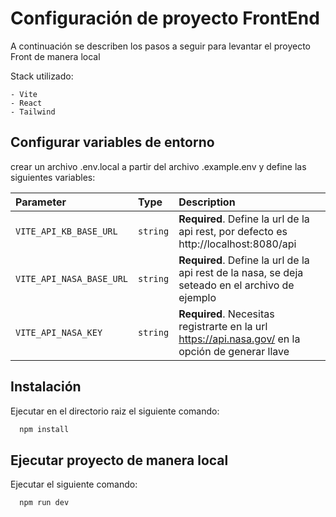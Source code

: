 # Configuración de proyecto FrontEnd
A continuación se describen los pasos a seguir para levantar el proyecto Front de manera local

Stack utilizado:

    - Vite
    - React
    - Tailwind


## Configurar variables de entorno

crear un archivo .env.local a partir del archivo .example.env y define las siguientes variables:

| Parameter | Type     | Description                |
| :-------- | :------- | :------------------------- |
| `VITE_API_KB_BASE_URL` | `string` | **Required**. Define la url de la api rest, por defecto es http://localhost:8080/api |
| `VITE_API_NASA_BASE_URL` | `string` | **Required**. Define la url de la api rest de la nasa, se deja seteado en el archivo de ejemplo |
| `VITE_API_NASA_KEY` | `string` | **Required**. Necesitas registrarte en la url https://api.nasa.gov/ en la opción de generar llave |



## Instalación
Ejecutar en el directorio raiz el siguiente comando:

```bash
  npm install 
```

## Ejecutar proyecto de manera local
Ejecutar el siguiente comando:

```bash
  npm run dev 
```